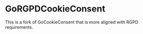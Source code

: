 # GoRGPDCookieConsent

This is a fork of GoCookieConsent that is more aligned with RGPD requirements.
